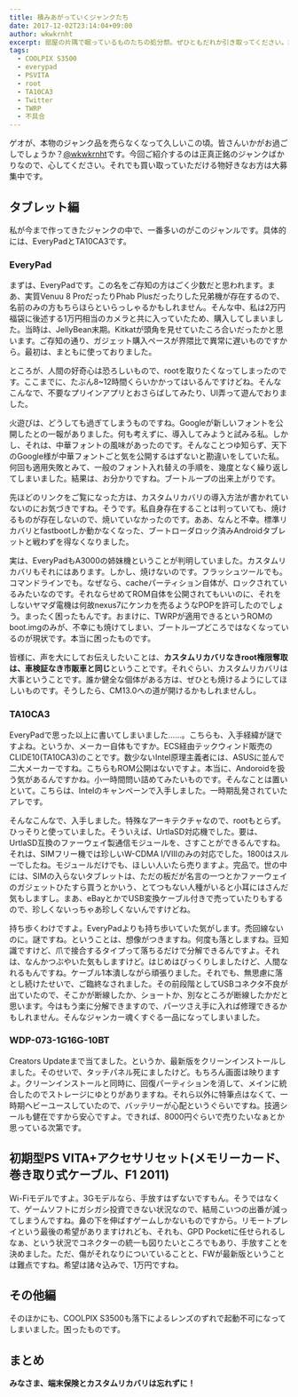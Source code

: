 ```yaml
---
title: 積みあがっていくジャンクたち
date: 2017-12-02T23:14:04+09:00
author: wkwkrnht
excerpt: 部屋の片隅で眠っているものたちの処分祭。ぜひともだれか引き取ってください。詳細は本編で。
tags:
  - COOLPIX S3500
  - everypad
  - PSVITA
  - root
  - TA10CA3
  - Twitter
  - TWRP
  - 不具合
---
```

ゲオが、本物のジャンク品を売らなくなって久しいこの頃。皆さんいかがお過ごしでしょうか？<a href="http://twitter.com/wkwkrnht" target="_blank" rel="noopener nofollow">@wkwkrnht</a>です。今回ご紹介するのは正真正銘のジャンクばかりなので、心してください。それでも買い取っていただける物好きなお方は大募集中です。

## タブレット編

私が今まで作ってきたジャンクの中で、一番多いのがこのジャンルです。具体的には、EveryPadとTA10CA3です。

### EveryPad

まずは、EveryPadです。この名をご存知の方はごく少数だと思われます。まあ、実質Venuu 8 ProだったりPhab Plusだったりした兄弟機が存在するので、名前のみの方もちらほらといらっしゃるかもしれません。そんな中、私は2万円福袋に後述する1万円相当のカメラと共に入っていたため、購入してしまいました。当時は、JellyBean末期。Kitkatが頭角を見せていたころ合いだったかと思います。ご存知の通り、ガジェット購入ペースが界隈比で異常に遅いものですから。最初は、まともに使っておりました。

ところが、人間の好奇心は恐ろしいもので、rootを取りたくなってしまったのです。<a href="http://wkwkrnht.gegahost.net/android/root/24" title="" target="_blank" rel="noopener"></a>ここまでに、たぶん8~12時間くらいかかってはいるんですけどね。そんなこんなで、不要なプリインアプリとおさらばしてみたり、UI弄って遊んでおりました。

火遊びは、どうしても過ぎてしまうものですね。Googleが新しいフォントを公開したとの一報がありました。何も考えずに、導入してみようと試みる私。しかし、それは、中華フォントの風味があったのです。そんなことつゆ知らず、天下のGoogle様が中華フォントごと気を公開するはずないと勘違いをしていた私。何回も適用失敗とみて、一般のフォント入れ替えの手順を、幾度となく繰り返してしまいました。結果は、お分かりですね。ブートループの出来上がりです。

先ほどのリンクをご覧になった方は、カスタムリカバリの導入方法が書かれていないのにお気づきですね。そうです。私自身存在することは判っていても、焼けるものが存在しないので、焼いていなかったのです。ああ、なんと不幸。標準リカバリとfastbootしか動かなくなった、ブートローダロック済みAndroidタブレットと戦わずを得なくなりました。

実は、EveryPadもA3000の姉妹機ということが判明していました。カスタムリカバリもそれにはあります。しかし、焼けないのです。フラッシュツールでも。コマンドラインでも。なぜなら、cacheパーティション自体が、ロックされているみたいなのです。それならせめてROM自体を公開されてもいいのに、それをしないヤマダ電機は何故nexus7にケンカを売るようなPOPを許可したのでしょう。まったく困ったもんです。おまけに、TWRPが適用できるというROMのboot.imgのみが、不幸にも焼けてしまい、ブートループどころではなくなっているのが現状です。本当に困ったものです。

皆様に、声を大にしてお伝えしたいことは、**カスタムリカバリなきroot権限奪取は、車検証なき市販車と同じ**ということです。それぐらい、カスタムリカバリは大事ということです。誰か健全な個体がある方は、ぜひとも焼けるようにしてほしいものです。そうしたら、CM13.0への道が開けるかもしれませんし。

### TA10CA3

EveryPadで思った以上に書いてしまいました……。こちらも、入手経緯が謎ですよね。というか、メーカー自体もですか。ECS経由テックウィンド販売のCLIDE10(TA10CA3)のことです。数少ないIntel原理主義者には、ASUSに並んで二大メーカーですね。こちらもROM公開はないですよ。本当に、Andoroidを扱う気があるんですかね。小一時間問い詰めてみたいものです。そんなことは置いといて。こちらは、Intelのキャンペーンで入手しました。一時期乱発されていたアレです。

そんなこんなで、入手しました。特殊なアーキテクチャなので、rootもとらず。ひっそりと使っていました。そういえば、UrtlaSD対応機でした。要は、UrtlaSD互換のファーウェイ製通信モジュールを、さすことができるんですね。それは、SIMフリー機では珍しいW-CDMA I/VIIIのみの対応でした。1800はスルーでしたね。モジュールだけでも、ほしい人いたら売りますよ。完品で。世の中には、SIMの入らないタブレットは、ただの板だが名言の一つとかファーウェイのガジェットひたすら買うとかいう、とてつもない人種がいると小耳にはさんだ気もしますし。まあ、eBayとかでUSB変換ケーブル付きで売っていたりもするので、珍しくないっちゃあ珍しくないんですけどね。

持ち歩くわけですよ。EveryPadよりも持ち歩いていた気がします。禿回線ないのに。謎ですね。ということは、想像がつきますね。何度も落としますね。豆知識ですけど、爪で接合するタイプって落ちるだけで分解できるんですよ。それは、なんかつぶやいた気もしますけど。はじめはびっくりしましたけど、人間なれるもんですね。ケーブル1本潰しながら頑張りました。それでも、無思慮に落とし続けたせいで、ご臨終なされました。その前段階としてUSBコネクタ不良が出ていたので、そこかが断線したか、ショートか、別なところが断線したかだと思います。今はもう楽に分解できますので、パーツさえ手に入れば修理できるかもしれません。そんなジャンカー魂くすぐる一品になってしまいました。

### WDP-073-1G16G-10BT

Creators Updateまで当てました。というか、最新版をクリーンインストールしました。そのせいで、タッチパネル死にましたけど。もちろん画面は映りますよ。クリーンインストールと同時に、回復パーティションを消して、メインに統合したのでストレージにゆとりがありますね。それら以外に特筆点はなくて、一時期ヘビーユースしていたので、バッテリーが心配というぐらいですね。技適シールも健在ですから安心ですよ。できれば、8000円ぐらいで売りたいなぁとか思っている次第です。

## 初期型PS VITA+アクセサリセット(メモリーカード、巻き取り式ケーブル、F1 2011)

Wi-Fiモデルですよ。3Gモデルなら、手放すはずないですもん。そうではなくて、ゲームソフトにガシガシ投資できない状況なので、結局こいつの出番が減ってしまうんですね。鼻の下を伸ばすゲームしかないものですから。リモートプレイという最後の希望がありますけれども、それも、GPD Pocketに任せられるしなぁ、という状況でコネクターの統一も図りたいところでもあり、手放すことを決めました。ただ、傷がそれなりについていることと、FWが最新版ということは難点ですね。希望は諸々込みで、1万円ですね。

## その他編

そのほかにも、COOLPIX S3500も落下によるレンズのずれで起動不可になってしまいました。困ったものです。

## まとめ

**みなさま、端末保険とカスタムリカバリは忘れずに！**